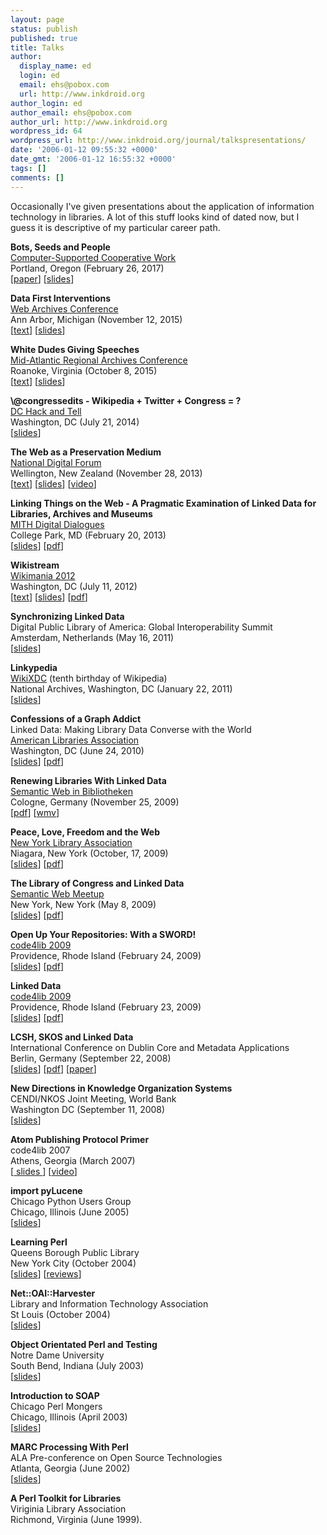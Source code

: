 ```yaml
---
layout: page
status: publish
published: true
title: Talks
author:
  display_name: ed
  login: ed
  email: ehs@pobox.com
  url: http://www.inkdroid.org
author_login: ed
author_email: ehs@pobox.com
author_url: http://www.inkdroid.org
wordpress_id: 64
wordpress_url: http://www.inkdroid.org/journal/talkspresentations/
date: '2006-01-12 09:55:32 +0000'
date_gmt: '2006-01-12 16:55:32 +0000'
tags: []
comments: []
---
```


Occasionally I've given presentations about the application of information
technology in libraries. A lot of this stuff looks kind of dated now, but I 
guess it is descriptive of my particular career path.

<p class="story">
<strong>Bots, Seeds and People</strong><br>
<a href="https://cscw.acm.org/2017/">Computer-Supported Cooperative Work</a><br>
Portland, Oregon (February 26, 2017)<br>
[<a href="https://arxiv.org/abs/1611.02493v1">paper</a>] [<a href="http://edsu.github.io/bots-seeds-people/#/">slides</a>]
</p>

<p class="story">
<strong>Data First Interventions</strong><br>
<a href="http://www.lib.umich.edu/webarchivesconference">Web Archives Conference</a><br>
Ann Arbor, Michigan (November 12, 2015)<br>
[<a href="http://inkdroid.org/2015/11/12/data-first/">text</a>] [<a href="http://edsu.github.io/ferguson-tweet-viewer/">slides</a>]
</p>

<p class="story">
<strong>White Dudes Giving Speeches</strong><br>
<a href="">Mid-Atlantic Regional Archives Conference</a><br>
Roanoke, Virginia (October 8, 2015)<br>
[<a href="http://inkdroid.org/2015/10/09/white-dudes-giving-speeches/">text</a>] [<a href="https://edsu.github.io/marac-slides/">slides</a>]
</p>

<p class="story">
  <strong>\@congressedits - Wikipedia + Twitter + Congress = ?</strong><br /><a href="http://hackandtell.org/">DC Hack and Tell</a><br />Washington, DC (July 21, 2014)<br /> [<a href="https://edsu.github.io/congressedits-slides/">slides</a>]</p>
<p class="story">
  <strong>The Web as a Preservation Medium</strong><br /> <a href="http://www.ndf.org.nz/">National Digital Forum</a><br /> Wellington, New Zealand (November 28, 2013)<br /> [<a href="http://inkdroid.org/journal/2013/11/26/the-web-as-a-preservation-medium/">text</a>] [<a href="http://edsu.github.io/webpresmed/#/">slides</a>] [<a href="https://www.youtube.com/watch?v=HpJgX8a9d3I">video</a>]</p>
<p class="story">
  <strong>Linking Things on the Web - A Pragmatic Examination of Linked Data for Libraries, Archives and Museums</strong><br /> <a href="http://mith.umd.edu/podcasts/ed-summers-linking-things-on-the-web-a-pragmatic-examination-of-linked-data/">MITH Digital Dialogues</a><br />College Park, MD (February 20, 2013)<br />[<a href="https://docs.google.com/presentation/d/1XssMWh5yOIqr9O31usHKO3whX2VtyBt3cXETK1NeLh4/edit?usp=sharing">slides</a>] [<a href="http://inkdroid.org/talks/LinkingThingsOnTheWeb.pdf">pdf</a>]</p>
<p class="story">
  <strong>Wikistream</strong><br /><a href="http://wikimania2012.wikimedia.org/">Wikimania 2012</a><br /> Washington, DC (July 11, 2012)<br />[<a href="http://inkdroid.org/journal/2012/07/11/wikimania/">text</a>] [<a href="https://docs.google.com/presentation/d/1O3WmtCCiB7LWXRNerC4TQzg6g-MR5wqC0XpedG0qm84/edit">slides</a>] [<a href="http://commons.wikimedia.org/w/index.php?title=File:Wikistream.pdf">pdf</a>]</p>
<p class="story">
  <strong>Synchronizing Linked Data</strong><br /> Digital Public Library of America: Global Interoperability Summit<br /> Amsterdam, Netherlands (May 16, 2011)<br />[<a href="https://docs.google.com/present/view?id=dv89m3d_512fd83d9c5">slides</a>]</p>
<p class="story">
  <strong>Linkypedia</strong><br /><a href="http://ten.wikipedia.org/">WikiXDC</a> (tenth birthday of Wikipedia)<br /> National Archives, Washington, DC (January 22, 2011)<br />[<a href="https://docs.google.com/present/view?id=dv89m3d_497c98tp7g5">slides</a>]</p>
<p class="story">
  <strong>Confessions of a Graph Addict</strong><br />Linked Data: Making Library Data Converse with the World<br /><a href="http://www.ala.org">American Libraries Association</a><br />Washington, DC (June 24, 2010)<br />[<a href="http://docs.google.com/present/edit?id=0AU6uboYXcJbBZHY4OW0zZF80MDZnNGtoMzRreA">slides</a>] [<a href="/talks/confessions.pdf">pdf</a>]</p>
<p class="story">
  <strong>Renewing Libraries With Linked Data</strong><br /><a href="http://www.swib09.de/">Semantic Web in Bibliotheken</a><br /> Cologne, Germany (November 25, 2009)<br /> [<a href="/talks/swib09.pdf">pdf</a>] [<a href="http://youtu.be/9C7vf7RKvlg">wmv</a>]</p>
<p class="story">
  <strong>Peace, Love, Freedom and the Web</strong><br /><a href="http://nyla.org/">New York Library Association</a><br /> Niagara, New York (October, 17, 2009)<br />[<a href="/talks/lod-nyla.ppt">slides</a>] [<a href="/talks/lod-nyla.pdf">pdf</a>]</p>
<p class="story">
  <strong>The Library of Congress and Linked Data</strong><br /><a href="http://semweb.meetup.com/25/calendar/9882537/">Semantic Web Meetup</a><br />New York, New York (May 8, 2009)<br />[<a href="/talks/semwebnyc.ppt">slides</a>] [<a href="/talks/semwebnyc.pdf">pdf</a>]</p>
<p class="story">
  <strong>Open Up Your Repositories: With a SWORD!</strong><br /><a href="http://code4lib.org/2009">code4lib 2009</a><br /> Providence, Rhode Island (February 24, 2009)<br />[<a href="/talks/sword.ppt">slides</a>] [<a href="/talks/sword.pdf">pdf</a>]</p>
<p class="story">
  <strong>Linked Data</strong><br /><a href="http://code4lib.org/2009">code4lib 2009</a><br />Providence, Rhode Island (February 23, 2009)<br />[<a href="/talks/c4links.ppt">slides</a>] [<a href="/talks/c4links.pdf">pdf</a>]</p>
<p class="story">
  <strong>LCSH, SKOS and Linked Data</strong><br />International Conference on Dublin Core and Metadata Applications<br />Berlin, Germany (September 22, 2008)<br />[<a href="/talks/dc2008.ppt">slides</a>] [<a href="/talks/dc2008.pdf">pdf</a>] [<a href="http://arxiv.org/abs/0805.2855">paper</a>]</p>
<p class="story">
  <strong>New Directions in Knowledge Organization Systems</strong><br />CENDI/NKOS Joint Meeting, World Bank<br />Washington DC (September 11, 2008)<br />[<a href="/talks/cendi-nkos.ppt">slides</a>]</p>
<p class="story">
  <strong>Atom Publishing Protocol Primer</strong><br />code4lib 2007<br />Athens, Georgia (March 2007)<br />[<a href="/talks/app"> slides </a>] [<a title="video" href="http://code4lib.org/2007/summers">video</a>]</p>
<p class="story">
  <strong>import pyLucene</strong><br />Chicago Python Users Group<br /> Chicago, Illinois (June 2005)<br />[<a href="/talks/pylucene/">slides</a>]</p>
<p class="story">
  <strong>Learning Perl</strong><br />Queens Borough Public Library<br />New York City (October 2004)<br />[<a href="/talks/queens/perlintro.pdf">slides</a>] [<a href="/talks/queens/reviews.doc">reviews</a>]</p>
<p class="story">
  <strong>Net::OAI::Harvester</strong><br />Library and Information Technology Association<br />St Louis (October 2004)<br />[<a href="/talks/oai-lita/oai-lita.pdf">slides</a>]</p>
<p class="story">
  <strong>Object Orientated Perl and Testing</strong><br />Notre Dame University<br />South Bend, Indiana (July 2003)<br />[<a href="/talks/notredame/">slides</a>]</p>
<p class="story">
  <strong>Introduction to SOAP</strong><br />Chicago Perl Mongers<br />Chicago, Illinois (April 2003)<br />[<a href="/talks/soap">slides</a>]</p>
<p class="story">
  <strong>MARC Processing With Perl</strong><br />ALA Pre-conference on Open Source Technologies<br />Atlanta, Georgia (June 2002)<br />[<a href="/talks/MARC_Record.html">slides</a>]</p>
<p class="story">
  <strong>A Perl Toolkit for Libraries</strong><br />Viriginia Library Association<br />Richmond, Virginia (June 1999).</p>
